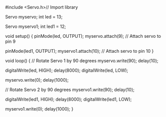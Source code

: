 #include <Servo.h>// Import library

Servo myservo;
int led = 13;

Servo myservo1;
int led1 = 12;

void setup()
{
pinMode(led, OUTPUT);
myservo.attach(9); // Attach servo to pin 9

pinMode(led1, OUTPUT);
myservo1.attach(10); // Attach servo to pin 10
}

void loop()
{
// Rotate Servo 1 by 90 degrees
myservo.write(90);
delay(10);

digitalWrite(led, HIGH);
delay(8000);
digitalWrite(led, LOW);

myservo.write(0);
delay(1000);

// Rotate Servo 2 by 90 degrees
myservo1.write(90);
delay(10);

digitalWrite(led1, HIGH);
delay(8000);
digitalWrite(led1, LOW);

myservo1.write(0);
delay(1000);
}

